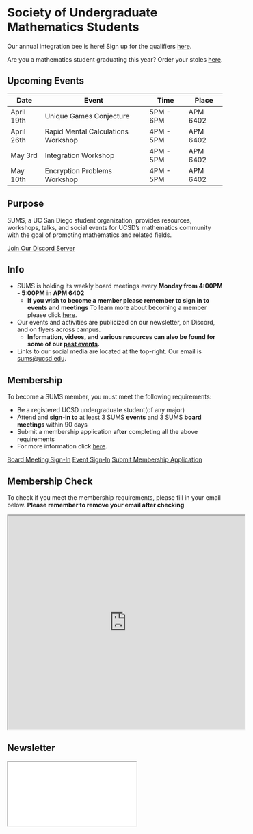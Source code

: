 # Society of Undergraduate Mathematics Students

<!-- Insert an `Announcement` component here when applicable -->
<Announcement>
Our annual integration bee is here! Sign up for the qualifiers <a href = "https://docs.google.com/forms/d/e/1FAIpQLScpqYFXGagfah2pkEbnikXK9Bw9uJh_5tvodwlLJnCu0Ziv9Q/viewform" target = "_blank">here</a>. </br>

Are you a mathematics student graduating this year? Order your stoles <a href = "https://docs.google.com/forms/d/e/1FAIpQLSekSUDz4OUAgnZNfOUdoKQb5lHWuJWepoOXhcbsaKg327kY8w/viewform" target = "_blank">here</a>.
</Announcement> 



## Upcoming Events

<!-- EVENT TABLE TEMPLATE -->
|Date | Event | Time | Place|
| ----|------ | -----|----- |
| April 19th|Unique Games Conjecture|5PM - 6PM|APM 6402|
| April 26th| Rapid Mental Calculations Workshop| 4PM - 5PM| APM 6402| 
| May 3rd| Integration Workshop| 4PM - 5PM| APM 6402| 
| May 10th| Encryption Problems Workshop| 4PM - 5PM| APM 6402|




## Purpose

SUMS, a UC San Diego student organization, provides resources, workshops, talks, and social events for UCSD’s mathematics community with the goal of promoting mathematics and related fields. <br />
<div class = "row justify-content-center">
  <a href="https://discord.gg/XVVeGHXGTt" target = "_blank" class="btn btn-info" >Join Our Discord Server</a>
</div>



## Info

* SUMS is holding its weekly board meetings every **Monday from 4:00PM - 5:00PM** in **APM 6402** 
  * **If you wish to become a member please remember to sign in to events and meetings** To learn more about becoming a member please click [here](./get-involved.md).
* Our events and activities are publicized on our newsletter, on Discord, and on flyers across campus.
  * **Information, videos, and various resources can also be found for some of our [past events](./past-events.html).**
* Links to our social media are located at the top-right. Our email is [sums@ucsd.edu](mailto:sums@ucsd.edu).

## Membership

To become a SUMS member, you must meet the following requirements: 
* Be a registered UCSD undergraduate student(of any major)
* Attend and **sign-in to** at least 3 SUMS **events** and 3 SUMS **board meetings** within 90 days 
* Submit a membership application **after** completing all the above requirements <br />
* For more information click [here](./get-involved.md). 

<a class="btn btn-secondary btn-lg btn-block" href="https://forms.gle/NTt7DFMNYkBJQx4y5" target = "_blank">Board Meeting Sign-In</a>
<a class="btn btn-primary btn-lg btn-block" href="https://forms.gle/zRqwfVnr4QXME5Xk6" target = "_blank">Event Sign-In</a>
<a class="btn btn-info btn-lg btn-block" href="https://forms.gle/A1n3Bi3x1rN3pCHc7" target="_blank">Submit Membership Application</a>

## Membership Check
To check if you meet the membership requirements, please fill in your email below. **Please remember to remove your email after checking**

<iframe src="https://docs.google.com/spreadsheets/d/19-j42XJFwiYh4QqfMx8L-qHsXiUzeaa6eCvdzW-0MAE/edit?usp=sharing"  name="myiFrame" scrolling="no" frameborder="1" marginheight="0px" marginwidth="0px" height="500px" width="110%" allowfullscreen></iframe>


<!--## Donors-->

<!--
<div class="donor">
  <a href="https://www.numerade.com/?utm_source=other&utem_medium=referral&utm_campaign=edu">
    <img src="/numerade.svg" width="2786.5" height="600" style="width: 100%; height: 100%;" />
  </a>
</div>
-->

## Newsletter

<iframe class="newsletter rounded" src="./newsletters/latest.html"></iframe>
